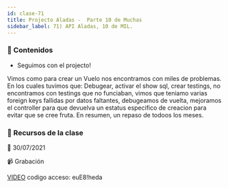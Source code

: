 ```yaml
---
id: clase-71
title: Projecto Aladas -  Parte 10 de Muchas
sidebar_label: 71) API Aladas, 10 de MIL.
---
```




### 📝 Contenidos

- Seguimos con el projecto!

Vimos como para crear un Vuelo nos encontramos con miles de problemas. En los cuales tuvimos que: Debugear, activar el show sql, crear testings, no encontramos con testings que no funciaban, vimos que teniamo varias foreign keys fallidas por datos faltantes, debugeamos de vuelta, mejoramos el controller para que devuelva un estatus especifico de creacion para evitar que se cree fruta.
En resumen, un repaso de todoos los meses.


### 🚀 Recursos de la clase

📆 30/07/2021

📹 Grabación

[VIDEO](https://us02web.zoom.us/rec/share/7LVSGyBGD4fqUMrMR_G5EUkfhJOwVB2RPMueEMXgyovwF2DXAOeNCcHysIbJpOv8.puwcfnUDuEyCcIhq)
codigo acceso: euE8!heda
